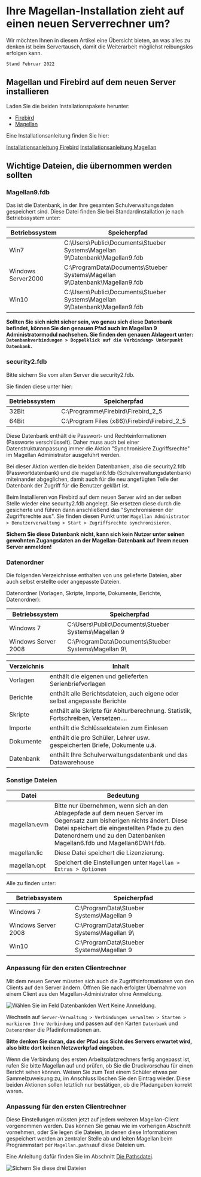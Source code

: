 # Ihre Magellan-Installation zieht auf einen neuen Serverrechner um?

Wir möchten Ihnen in diesem Artikel eine Übersicht bieten, an was alles zu denken ist beim Servertausch, damit die Weiterarbeit möglichst reibungslos erfolgen kann.

`Stand Februar 2022`

## Magellan und Firebird auf dem neuen Server installieren

Laden Sie die beiden Installationspakete herunter:

* [Firebird](https://download.stueber.de/bin/de/firebird/Firebird-2.5.9.27139_0_Win32.exe)
* [Magellan](https://download.stueber.de/bin/de/magellan/v9/magellan9.msi)

Eine Installationsanleitung finden Sie hier:

[Installationsanleitung Firebird](https://doc.magellan.stueber.de/schulverwaltung/installation/Installation_Firebird/)
[Installationsanleitung Magellan](https://doc.magellan.stueber.de/schulverwaltung/installation/version9/server.installieren/)

## Wichtige Dateien, die übernommen werden sollten

### Magellan9.fdb

Das ist die Datenbank, in der Ihre gesamten Schulverwaltungsdaten gespeichert sind. Diese Datei finden Sie bei Standardinstallation je nach Betriebssystem unter:


| Betriebssystem     | Speicherpfad                             |
|--------------------|------------------------------------------|
| Win7               | C:\Users\Public\Documents\Stueber Systems\Magellan 9\Datenbank\Magellan9.fdb |
| Windows Server2000 | C:\ProgramData\Documents\Stueber Systems\Magellan 9\Datenbank\Magellan9.fdb |
| Win10              | C:\Users\Public\Documents\Stueber Systems\Magellan 9\Datenbank\Magellan9.fdb |


**Sollten Sie sich nicht sicher sein, wo genau sich diese Datenbank befindet, können Sie den genauen Pfad auch im Magellan 9 Administratormodul nachsehen. Sie finden den genauen Ablageort unter: `Datenbankverbindungen > Doppelklick auf die Verbindung> Unterpunkt Datenbank`.**


### security2.fdb

Bitte sichern Sie vom alten Server die security2.fdb. 

Sie finden diese unter hier:

Betriebssystem|Speicherpfad
---|---
32Bit|  C:\Programme\Firebird\Firebird_2_5 
64Bit|C:\Program Files (x86)\Firebird\Firebird_2_5
  
Diese Datenbank enthält die Passwort- und Rechteinformationen (Passworte verschlüsselt). Daher muss auch bei einer Datenstrukturanpassung immer die Aktion "Synchronisiere Zugriffsrechte"  im Magellan Administrator ausgeführt werden.

Bei dieser Aktion werden die beiden Datenbanken, also die security2.fdb (Passwortdatenbank) und die magellan6.fdb (Schulverwaltungsdatenbank) miteinander abgeglichen, damit auch für die neu angefügten Teile der Datenbank der Zugriff für die Benutzer geklärt ist.

Beim Installieren von Firebird auf dem neuen Server wird an der selben Stelle wieder eine security2.fdb angelegt. Sie ersetzen diese durch die gesicherte und führen dann anschließend das "Synchronisieren der Zugriffsrechte aus". Sie finden diesen Punkt unter `Magellan Administrator > Benutzerverwaltung > Start > Zugriffsrechte synchronisieren`.

**Sichern Sie diese Datenbank nicht, kann sich kein Nutzer unter seinen gewohnten Zugangsdaten an der Magellan-Datenbank auf Ihrem neuen Server anmelden!**

### Datenordner

Die folgenden Verzeichnisse enthalten von uns gelieferte Dateien, aber auch selbst erstellte oder angepasste Dateien.

Datenordner (Vorlagen, Skripte, Importe, Dokumente, Berichte, Datenordner):

| Betriebssystem      | Speicherpfad                             |
|---------------------|------------------------------------------|
| Windows 7           | C:\Users\Public\Documents\Stueber Systems\Magellan 9 |
| Windows Server 2008 | C:\ProgramData\Documents\Stueber Systems\Magellan 9\ |


| Verzeichnis | Inhalt                                   |
|-------------|------------------------------------------|
| Vorlagen    | enthält die eigenen und gelieferten Serienbriefvorlagen |
| Berichte    | enthält alle Berichtsdateien, auch eigene oder selbst angepasste Berichte |
| Skripte     | enthält alle Skripte für Abiturberechnung. Statistik, Fortschreiben, Versetzen.... |
| Importe     | enthält die Schlüsseldateien zum Einlesen |
| Dokumente   | enthält die pro Schüler, Lehrer usw. gespeicherten Briefe, Dokumente u.ä. |
| Datenbank   | enthält Ihre Schulverwaltungsdatenbank und das Datawarehouse |

### Sonstige Dateien

| Datei        | Bedeutung                                |
|--------------|------------------------------------------|
| magellan.evm | Bitte nur übernehmen, wenn sich an den Ablagepfade auf dem neuen Server im Gegensatz zum bisherigen nichts ändert. Diese Datei speichert die eingestellten Pfade zu den Datenordnern und zu den Datenbanken Magellan6.fdb und Magellan6DWH.fdb. |
| magellan.lic | Diese Datei speichert die Lizenzierung.  |
| magellan.opt | Speichert die Einstellungen unter `Magellan > Extras > Optionen` |

Alle zu finden unter:

| Betriebssystem      | Speicherpfad                             |
|---------------------|------------------------------------------|
| Windows 7           | C:\ProgramData\Stueber Systems\Magellan 9 |
| Windows Server 2008 | C:\ProgramData\Stueber Systems\Magellan 9\ |
| Win10               | C:\ProgramData\Stueber Systems\Magellan 9 |

### Anpassung für den ersten Clientrechner

Mit dem neuen Server müssten sich auch die Zugriffsinformationen von den Clients auf den Server ändern. Öffnen Sie nach erfolgter Übernahme von einem Client aus den Magellan-Administrator ohne Anmeldung.

![Wählen Sie im Feld `Datenbank`den Wert `Keine Anmeldung`.](/assets/images/admin.ohne.anmeldung.png)

Wechseln auf `Server-Verwaltung > Verbindungen verwalten > Starten > markieren Ihre Verbindung` und passen auf den Karten `Datenbank` und `Datenordner` die Pfadinformationen an.

**Bitte denken Sie daran, das der Pfad aus Sicht des Servers erwartet wird, also bitte dort keinen Netzwerkpfad eingeben.**

Wenn die Verbindung des ersten Arbeitsplatzrechners fertig angepasst ist, rufen Sie bitte Magellan auf und prüfen, ob Sie die Druckvorschau für einen Bericht sehen können. Weisen Sie zum Test einem Schüler etwas per Sammelzuweisung zu, im Anschluss löschen Sie den Eintrag wieder. Diese beiden Aktionen sollen letztlich nur bestätigen, ob die Pfadangaben korrekt waren. 

### Anpassung für den ersten Clientrechner

Diese Einstellungen müssten jetzt auf jedem weiteren Magellan-Client vorgenommen werden. Das können Sie genau wie im vorherigen Abschnitt vornehmen, oder Sie legen die Dateien, in denen diese Informationen gespeichert werden an zentraler Stelle ab und leiten Magellan beim Programmstart per `Magellan.paths`auf diese Dateien um.

Eine Anleitung dafür finden Sie im Abschnitt [Die Pathsdatei](https://doc.magellan.stueber.de/schulverwaltung/installation/die-pathsdatei/).

![Sichern Sie diese drei Dateien](/assets/images/pathsdateien.png)
